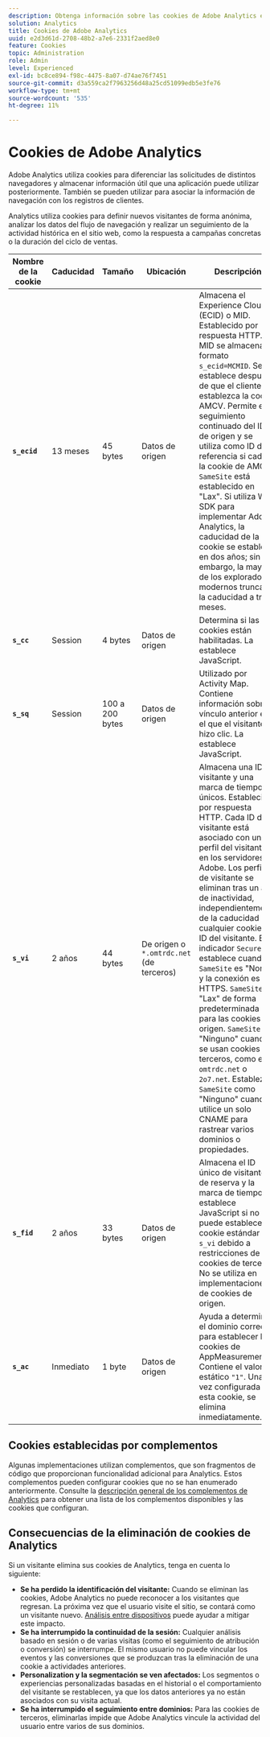 ```yaml
---
description: Obtenga información sobre las cookies de Adobe Analytics en Adobe Experience Cloud.
solution: Analytics
title: Cookies de Adobe Analytics
uuid: e2d3d61d-2708-48b2-a7e6-2331f2aed8e0
feature: Cookies
topic: Administration
role: Admin
level: Experienced
exl-id: bc8ce894-f98c-4475-8a07-d74ae76f7451
source-git-commit: d3a559ca2f7963256d48a25cd51099edb5e3fe76
workflow-type: tm+mt
source-wordcount: '535'
ht-degree: 11%

---
```


# Cookies de Adobe Analytics

Adobe Analytics utiliza cookies para diferenciar las solicitudes de distintos navegadores y almacenar información útil que una aplicación puede utilizar posteriormente. También se pueden utilizar para asociar la información de navegación con los registros de clientes.

Analytics utiliza cookies para definir nuevos visitantes de forma anónima, analizar los datos del flujo de navegación y realizar un seguimiento de la actividad histórica en el sitio web, como la respuesta a campañas concretas o la duración del ciclo de ventas.

| Nombre de la cookie | Caducidad | Tamaño | Ubicación | Descripción |
| --- | --- | --- | --- | --- |
| **`s_ecid`** | 13 meses | 45 bytes | Datos de origen | Almacena el Experience Cloud ID (ECID) o MID. Establecido por respuesta HTTP. El MID se almacena en formato `s_ecid=MCMID`. Se establece después de que el cliente establezca la cookie AMCV. Permite el seguimiento continuado del ID de origen y se utiliza como ID de referencia si caduca la cookie de AMCV. `SameSite` está establecido en &quot;Lax&quot;. Si utiliza Web SDK para implementar Adobe Analytics, la caducidad de la cookie se establece en dos años; sin embargo, la mayoría de los exploradores modernos truncan la caducidad a trece meses. |
| **`s_cc`** | Session | 4 bytes | Datos de origen | Determina si las cookies están habilitadas. La establece JavaScript. |
| **`s_sq`** | Session | 100 a 200 bytes | Datos de origen | Utilizado por Activity Map. Contiene información sobre el vínculo anterior en el que el visitante hizo clic. La establece JavaScript. |
| **`s_vi`** | 2 años | 44 bytes | De origen o `*.omtrdc.net` (de terceros) | Almacena una ID de visitante y una marca de tiempo únicos. Establecido por respuesta HTTP. Cada ID de visitante está asociado con un perfil del visitante en los servidores de Adobe. Los perfiles de visitante se eliminan tras un año de inactividad, independientemente de la caducidad de cualquier cookie del ID del visitante. El indicador `Secure` se establece cuando `SameSite` es &quot;None&quot; y la conexión es HTTPS. `SameSite` es &quot;Lax&quot; de forma predeterminada para las cookies de origen. `SameSite` es &quot;Ninguno&quot; cuando se usan cookies de terceros, como en `omtrdc.net` o `2o7.net`. Establezca `SameSite` como &quot;Ninguno&quot; cuando utilice un solo CNAME para rastrear varios dominios o propiedades. |
| **`s_fid`** | 2 años | 33 bytes | Datos de origen | Almacena el ID único de visitante de reserva y la marca de tiempo. La establece JavaScript si no se puede establecer la cookie estándar `s_vi` debido a restricciones de cookies de terceros. No se utiliza en implementaciones de cookies de origen. |
| **`s_ac`** | Inmediato | 1 byte | Datos de origen | Ayuda a determinar el dominio correcto para establecer las cookies de AppMeasurement. Contiene el valor estático `"1"`. Una vez configurada esta cookie, se elimina inmediatamente. |

## Cookies establecidas por complementos

Algunas implementaciones utilizan complementos, que son fragmentos de código que proporcionan funcionalidad adicional para Analytics. Estos complementos pueden configurar cookies que no se han enumerado anteriormente. Consulte la [descripción general de los complementos de Analytics](https://experienceleague.adobe.com/en/docs/analytics/implementation/vars/plugins/impl-plugins) para obtener una lista de los complementos disponibles y las cookies que configuran.

## Consecuencias de la eliminación de cookies de Analytics

Si un visitante elimina sus cookies de Analytics, tenga en cuenta lo siguiente:

* **Se ha perdido la identificación del visitante:** Cuando se eliminan las cookies, Adobe Analytics no puede reconocer a los visitantes que regresan. La próxima vez que el usuario visite el sitio, se contará como un visitante nuevo. [Análisis entre dispositivos](https://experienceleague.adobe.com/en/docs/analytics/components/cda/overview) puede ayudar a mitigar este impacto.
* **Se ha interrumpido la continuidad de la sesión:** Cualquier análisis basado en sesión o de varias visitas (como el seguimiento de atribución o conversión) se interrumpe. El mismo usuario no puede vincular los eventos y las conversiones que se produzcan tras la eliminación de una cookie a actividades anteriores.
* **Personalization y la segmentación se ven afectados:** Los segmentos o experiencias personalizadas basadas en el historial o el comportamiento del visitante se restablecen, ya que los datos anteriores ya no están asociados con su visita actual.
* **Se ha interrumpido el seguimiento entre dominios:** Para las cookies de terceros, eliminarlas impide que Adobe Analytics vincule la actividad del usuario entre varios de sus dominios.
